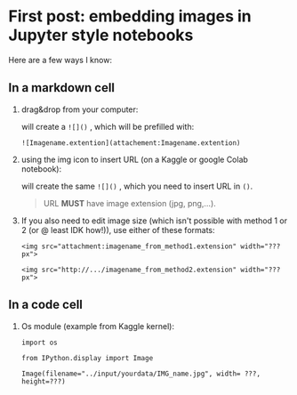 # First post: embedding images in Jupyter style notebooks 

Here are a few ways I know:

## **In a markdown cell**

  1. drag&drop from your computer: 

       will create a `![]()` , which will be prefilled with:
       
        `![Imagename.extention](attachement:Imagename.extention)`

  2. using the img icon to insert URL (on a Kaggle or google Colab notebook): 

        will create the same `![]()` , which you need to insert URL in `()`. 

        > URL **MUST** have image extension (jpg, png,…).

  3. If you also need to edit image size (which isn't possible with method 1 or 2 (or @ least IDK how!)), use either of these formats:

       `<img src="attachment:imagename_from_method1.extension" width="???px">`

       `<img src="http://.../imagename_from_method2.extension" width="???px">`

## **In a code cell**

   1. Os module 
   (example from Kaggle kernel):
   
          import os
       
          from IPython.display import Image
         
          Image(filename="../input/yourdata/IMG_name.jpg", width= ???, height=???)
